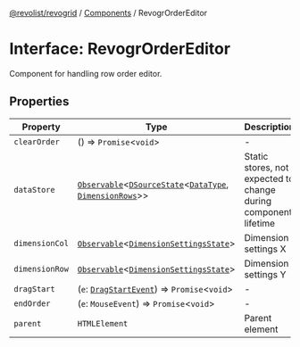 [@revolist/revogrid](README.md) / [Components](Namespace.Components.md) / RevogrOrderEditor

# Interface: RevogrOrderEditor

Component for handling row order editor.

## Properties

| Property | Type | Description | Defined in |
| ------ | ------ | ------ | ------ |
| `clearOrder` | () => `Promise`\<`void`\> | - | [src/components.d.ts:503](https://github.com/revolist/revogrid/blob/3fee8276dedac5f7aa7fa43a0495db32609daeca/src/components.d.ts#L503) |
| `dataStore` | [`Observable`](TypeAlias.Observable.md)\<[`DSourceState`](TypeAlias.DSourceState.md)\<[`DataType`](TypeAlias.DataType.md), [`DimensionRows`](TypeAlias.DimensionRows.md)\>\> | Static stores, not expected to change during component lifetime | [src/components.d.ts:507](https://github.com/revolist/revogrid/blob/3fee8276dedac5f7aa7fa43a0495db32609daeca/src/components.d.ts#L507) |
| `dimensionCol` | [`Observable`](TypeAlias.Observable.md)\<[`DimensionSettingsState`](Interface.DimensionSettingsState.md)\> | Dimension settings X | [src/components.d.ts:511](https://github.com/revolist/revogrid/blob/3fee8276dedac5f7aa7fa43a0495db32609daeca/src/components.d.ts#L511) |
| `dimensionRow` | [`Observable`](TypeAlias.Observable.md)\<[`DimensionSettingsState`](Interface.DimensionSettingsState.md)\> | Dimension settings Y | [src/components.d.ts:515](https://github.com/revolist/revogrid/blob/3fee8276dedac5f7aa7fa43a0495db32609daeca/src/components.d.ts#L515) |
| `dragStart` | (`e`: [`DragStartEvent`](Interface.DragStartEvent.md)) => `Promise`\<`void`\> | - | [src/components.d.ts:516](https://github.com/revolist/revogrid/blob/3fee8276dedac5f7aa7fa43a0495db32609daeca/src/components.d.ts#L516) |
| `endOrder` | (`e`: `MouseEvent`) => `Promise`\<`void`\> | - | [src/components.d.ts:517](https://github.com/revolist/revogrid/blob/3fee8276dedac5f7aa7fa43a0495db32609daeca/src/components.d.ts#L517) |
| `parent` | `HTMLElement` | Parent element | [src/components.d.ts:521](https://github.com/revolist/revogrid/blob/3fee8276dedac5f7aa7fa43a0495db32609daeca/src/components.d.ts#L521) |
